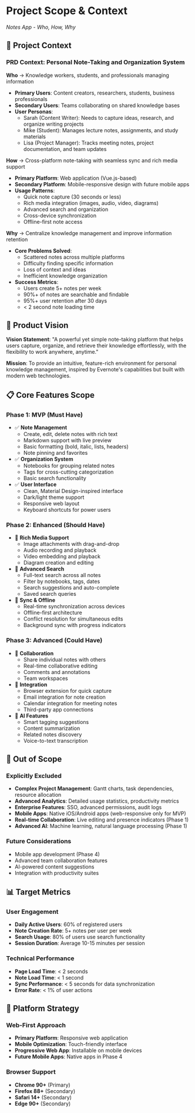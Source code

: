 # Project Scope & Context
*Notes App - Who, How, Why*

## 🎯 Project Context

### PRD Context: Personal Note-Taking and Organization System

**Who** → Knowledge workers, students, and professionals managing information
- **Primary Users**: Content creators, researchers, students, business professionals
- **Secondary Users**: Teams collaborating on shared knowledge bases
- **User Personas**:
  - Sarah (Content Writer): Needs to capture ideas, research, and organize writing projects
  - Mike (Student): Manages lecture notes, assignments, and study materials
  - Lisa (Project Manager): Tracks meeting notes, project documentation, and team updates

**How** → Cross-platform note-taking with seamless sync and rich media support
- **Primary Platform**: Web application (Vue.js-based)
- **Secondary Platform**: Mobile-responsive design with future mobile apps
- **Usage Patterns**:
  - Quick note capture (30 seconds or less)
  - Rich media integration (images, audio, video, diagrams)
  - Advanced search and organization
  - Cross-device synchronization
  - Offline-first note access

**Why** → Centralize knowledge management and improve information retention
- **Core Problems Solved**:
  - Scattered notes across multiple platforms
  - Difficulty finding specific information
  - Loss of context and ideas
  - Inefficient knowledge organization
- **Success Metrics**:
  - Users create 5+ notes per week
  - 90%+ of notes are searchable and findable
  - 95%+ user retention after 30 days
  - < 2 second note loading time

## 🎯 Product Vision

**Vision Statement**: "A powerful yet simple note-taking platform that helps users capture, organize, and retrieve their knowledge effortlessly, with the flexibility to work anywhere, anytime."

**Mission**: To provide an intuitive, feature-rich environment for personal knowledge management, inspired by Evernote's capabilities but built with modern web technologies.

## 📋 Core Features Scope

### Phase 1: MVP (Must Have)
- ✅ **Note Management**
  - Create, edit, delete notes with rich text
  - Markdown support with live preview
  - Basic formatting (bold, italic, lists, headers)
  - Note pinning and favorites
- ✅ **Organization System**
  - Notebooks for grouping related notes
  - Tags for cross-cutting categorization
  - Basic search functionality
- ✅ **User Interface**
  - Clean, Material Design-inspired interface
  - Dark/light theme support
  - Responsive web layout
  - Keyboard shortcuts for power users

### Phase 2: Enhanced (Should Have)
- 🔄 **Rich Media Support**
  - Image attachments with drag-and-drop
  - Audio recording and playback
  - Video embedding and playback
  - Diagram creation and editing
- 🔄 **Advanced Search**
  - Full-text search across all notes
  - Filter by notebooks, tags, dates
  - Search suggestions and auto-complete
  - Saved search queries
- 🔄 **Sync & Offline**
  - Real-time synchronization across devices
  - Offline-first architecture
  - Conflict resolution for simultaneous edits
  - Background sync with progress indicators

### Phase 3: Advanced (Could Have)
- 🔮 **Collaboration**
  - Share individual notes with others
  - Real-time collaborative editing
  - Comments and annotations
  - Team workspaces
- 🔮 **Integration**
  - Browser extension for quick capture
  - Email integration for note creation
  - Calendar integration for meeting notes
  - Third-party app connections
- 🔮 **AI Features**
  - Smart tagging suggestions
  - Content summarization
  - Related notes discovery
  - Voice-to-text transcription

## 🚫 Out of Scope

### Explicitly Excluded
- **Complex Project Management**: Gantt charts, task dependencies, resource allocation
- **Advanced Analytics**: Detailed usage statistics, productivity metrics
- **Enterprise Features**: SSO, advanced permissions, audit logs
- **Mobile Apps**: Native iOS/Android apps (web-responsive only for MVP)
- **Real-time Collaboration**: Live editing and presence indicators (Phase 1)
- **Advanced AI**: Machine learning, natural language processing (Phase 1)

### Future Considerations
- Mobile app development (Phase 4)
- Advanced team collaboration features
- AI-powered content suggestions
- Integration with productivity suites


## 📊 Target Metrics

### User Engagement
- **Daily Active Users**: 60% of registered users
- **Note Creation Rate**: 5+ notes per user per week
- **Search Usage**: 80% of users use search functionality
- **Session Duration**: Average 10-15 minutes per session

### Technical Performance
- **Page Load Time**: < 2 seconds
- **Note Load Time**: < 1 second
- **Sync Performance**: < 5 seconds for data synchronization
- **Error Rate**: < 1% of user actions

## 📱 Platform Strategy

### Web-First Approach
- **Primary Platform**: Responsive web application
- **Mobile Optimization**: Touch-friendly interface
- **Progressive Web App**: Installable on mobile devices
- **Future Mobile Apps**: Native apps in Phase 4

### Browser Support
- **Chrome 90+** (Primary)
- **Firefox 88+** (Secondary)
- **Safari 14+** (Secondary)
- **Edge 90+** (Secondary)
